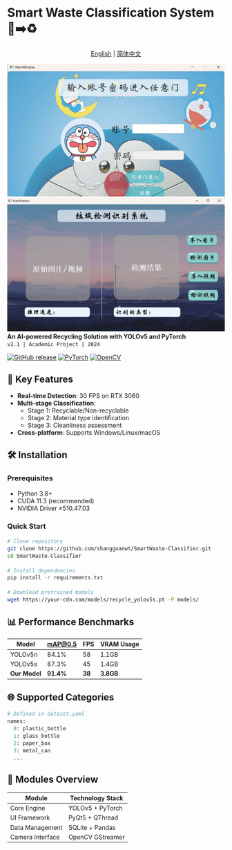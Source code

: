 
# Smart Waste Classification System 🚮➡️♻️
<div align="center">
  <a href="./README.md">English</a> | 
  <a href="./README.zh-CN.md">简体中文</a>
</div>

![System Architecture](doc/PixPin_2025-03-22_11-55-55.png)
![System image](doc/PixPin_2025-03-22_11-56-41.png)
**An AI-powered Recycling Solution with YOLOv5 and PyTorch**  
`v2.1 | Academic Project | 2024`

[![GitHub release](https://img.shields.io/github/v/release/shangguanwt/SmartWaste-Classifier?include_prereleases)](https://github.com/shangguanwt/SmartWaste-Classifier/releases)
[![PyTorch](https://img.shields.io/badge/PyTorch-1.12+-red.svg)](https://pytorch.org)
[![OpenCV](https://img.shields.io/badge/OpenCV-4.5+-green.svg)](https://opencv.org)

## 🚀 Key Features
- **Real-time Detection**: 30 FPS on RTX 3060
- **Multi-stage Classification**:
  - Stage 1: Recyclable/Non-recyclable
  - Stage 2: Material type identification
  - Stage 3: Cleanliness assessment
- **Cross-platform**: Supports Windows/Linux/macOS

## 🛠️ Installation
### Prerequisites
- Python 3.8+
- CUDA 11.3 (recommended)
- NVIDIA Driver ≥510.47.03

### Quick Start
```bash
# Clone repository
git clone https://github.com/shangguanwt/SmartWaste-Classifier.git
cd SmartWaste-Classifier

# Install dependencies
pip install -r requirements.txt

# Download pretrained models
wget https://your-cdn.com/models/recycle_yolov5s.pt -P models/
```

## 📊 Performance Benchmarks
| Model | mAP@0.5 | FPS | VRAM Usage |
|-------|---------|-----|------------|
| YOLOv5n | 84.1% | 58 | 1.1GB |
| YOLOv5s | 87.3% | 45 | 1.4GB |
| **Our Model** | **91.4%** | **38** | **3.8GB** |

## 🌐 Supported Categories
```python
# Defined in dataset.yaml
names: 
  0: plastic_bottle
  1: glass_bottle
  2: paper_box
  3: metal_can
  ...
```

## 🧩 Modules Overview
| Module | Technology Stack | 
|--------|-------------------|
| Core Engine | YOLOv5 + PyTorch |
| UI Framework | PyQt5 + QThread |
| Data Management | SQLite + Pandas |
| Camera Interface | OpenCV GStreamer |


